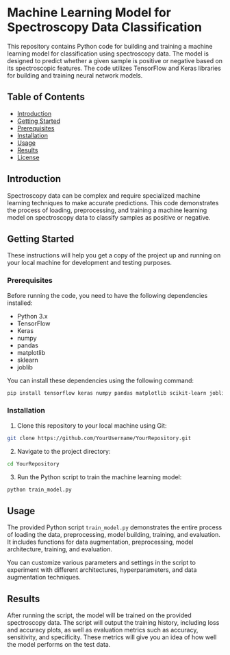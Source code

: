 # Machine Learning Model for Spectroscopy Data Classification

This repository contains Python code for building and training a machine learning model for classification using spectroscopy data. The model is designed to predict whether a given sample is positive or negative based on its spectroscopic features. The code utilizes TensorFlow and Keras libraries for building and training neural network models.

## Table of Contents
- [Introduction](#introduction)
- [Getting Started](#getting-started)
- [Prerequisites](#prerequisites)
- [Installation](#installation)
- [Usage](#usage)
- [Results](#results)
- [License](#license)

## Introduction

Spectroscopy data can be complex and require specialized machine learning techniques to make accurate predictions. This code demonstrates the process of loading, preprocessing, and training a machine learning model on spectroscopy data to classify samples as positive or negative.

## Getting Started

These instructions will help you get a copy of the project up and running on your local machine for development and testing purposes.

### Prerequisites

Before running the code, you need to have the following dependencies installed:

- Python 3.x
- TensorFlow
- Keras
- numpy
- pandas
- matplotlib
- sklearn
- joblib

You can install these dependencies using the following command:

```bash
pip install tensorflow keras numpy pandas matplotlib scikit-learn joblib
```

### Installation

1. Clone this repository to your local machine using Git:

```bash
git clone https://github.com/YourUsername/YourRepository.git
```

2. Navigate to the project directory:

```bash
cd YourRepository
```

3. Run the Python script to train the machine learning model:

```bash
python train_model.py
```

## Usage

The provided Python script `train_model.py` demonstrates the entire process of loading the data, preprocessing, model building, training, and evaluation. It includes functions for data augmentation, preprocessing, model architecture, training, and evaluation.

You can customize various parameters and settings in the script to experiment with different architectures, hyperparameters, and data augmentation techniques. 

## Results

After running the script, the model will be trained on the provided spectroscopy data. The script will output the training history, including loss and accuracy plots, as well as evaluation metrics such as accuracy, sensitivity, and specificity. These metrics will give you an idea of how well the model performs on the test data.
